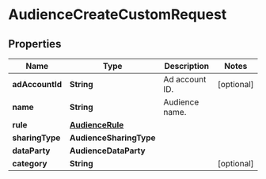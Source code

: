 

# AudienceCreateCustomRequest


## Properties

| Name | Type | Description | Notes |
|------------ | ------------- | ------------- | -------------|
|**adAccountId** | **String** | Ad account ID. |  [optional] |
|**name** | **String** | Audience name. |  |
|**rule** | [**AudienceRule**](AudienceRule.md) |  |  |
|**sharingType** | **AudienceSharingType** |  |  |
|**dataParty** | **AudienceDataParty** |  |  |
|**category** | **String** |  |  [optional] |



